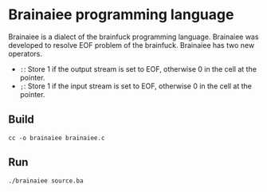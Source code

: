 # Brainaiee programming language

Brainaiee is a dialect of the brainfuck programming language. Brainaiee was developed to resolve EOF problem of the brainfuck. Brainaiee has two new operators.

- `:`: Store 1 if the output stream is set to EOF, otherwise 0 in the cell at the pointer.
- `;`: Store 1 if the input stream is set to EOF, otherwise 0 in the cell at the pointer.

## Build

```
cc -o brainaiee brainaiee.c
```

## Run

```
./brainaiee source.ba
```
